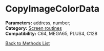 # CopyImageColorData

**Parameters:** address, number;  
**Category:** [Screen routines](../categories/screen_routines.md)  
**Compatibility:** C64, MEGA65, PLUS4, C128  


[Back to Methods List](../../SUMMARY.md)
